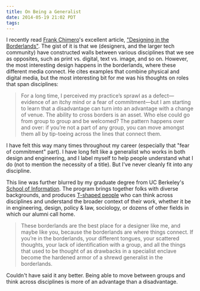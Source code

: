 ```yaml
---
title: On Being a Generalist
date: 2014-05-19 21:02 PDT
tags:
---
```


I recently read [Frank Chimero](http://frankchimero.com/intros/quilt/)'s excellent article, ["Designing in the Borderlands"](http://frankchimero.com/talks/designing-in-the-borderlands/transcript/). The gist of it is that we (designers, and the larger tech community) have constructed walls between various disciplines that we see as opposites, such as print vs. digital, text vs. image, and so on. However, the most interesting design happens in the borderlands, where these different media connect. He cites examples that combine physical and digital media, but the most interesting bit for me was his thoughts on roles that span disciplines:

> For a long time, I perceived my practice’s sprawl as a defect—evidence of an itchy mind or a fear of commitment—but I am starting to learn that a disadvantage can turn into an advantage with a change of venue. The ability to cross borders is an asset. Who else could go from group to group and be welcomed? The pattern happens over and over: if you’re not a part of any group, you can move amongst them all by tip-toeing across the lines that connect them.

I have felt this way many times throughout my career (especially that "fear of commitment" part). I have long felt like a generalist who works in both design and engineering, and I label myself to help people understand what I do (not to mention the necessity of a title). But I've never cleanly fit into any discipline.

This line was further blurred by my graduate degree from UC Berkeley's [School of Information](http://ischool.berkeley.edu). The program brings together folks with diverse backgrounds, and produces [T-shaped people](http://en.wikipedia.org/wiki/T-shaped_skills) who can think across disciplines and understand the broader context of their work, whether it be in engineering, design, policy & law, sociology, or dozens of other fields in which our alumni call home.

> These borderlands are the best place for a designer like me, and maybe like you, because the borderlands are where things connect. If you’re in the borderlands, your different tongues, your scattered thoughts, your lack of identification with a group, and all the things that used to be thought of as drawbacks in a specialist enclave become the hardened armor of a shrewd generalist in the borderlands.

Couldn't have said it any better. Being able to move between groups and think across disciplines is more of an advantage than a disadvantage.
